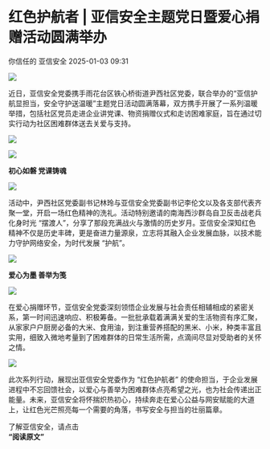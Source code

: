 #  红色护航者 | 亚信安全主题党日暨爱心捐赠活动圆满举办   
你信任的  亚信安全   2025-01-03 09:31  
  
![](https://mmbiz.qpic.cn/sz_mmbiz_jpg/iczzp36h0nbFVWiblPS9mrd6Ged0ICXuNBZQIV1BpxKsNhSHZU7t5xDr5RctYWEiaph4iboxP3eQszH9zDQRH1f6gg/640?wx_fmt=jpeg "")  
  
  
近日，亚信安全党委携手雨花台区铁心桥街道尹西社区党委，联合举办的“亚信护航显担当，安全守护送温暖”主题党日活动圆满落幕，双方携手开展了一系列温暖举措，包括社区党员走进企业讲党课、物资捐赠仪式和走访困难家庭，旨在通过切实行动为社区困难群体送去关爱与支持。  
  
  
![](https://mmbiz.qpic.cn/sz_mmbiz_png/iczzp36h0nbFVWiblPS9mrd6Ged0ICXuNBWjnkPmH10FA3BUSJFP09q9CYsuNLPrL7icCNoBUa8lzqMbuJtCCKGAQ/640?wx_fmt=png "")  
  
  
![](https://mmbiz.qpic.cn/sz_mmbiz_png/MVPvEL7Qg0EhjUL30kqcFfSInict0iaaJCK5ShrmT4NVmewIfDP0Sx7e3UPuiclay18alhnOwmw9ib1HnlJJVOBC7A/640?wx_fmt=png "")  
  
**初心如磐 党课铸魂**  
  
![](https://mmbiz.qpic.cn/sz_mmbiz_png/MVPvEL7Qg0EhjUL30kqcFfSInict0iaaJCU3VtMpAtJdexBtKGmzLT8Edswd1FHw0SaxsnW9Fb9IdDZvrq6rlEsg/640?wx_fmt=png "")  
  
  
  
活动中，尹西社区党委副书记林玲与亚信安全党委副书记李伦文以及各支部代表齐聚一堂，开启一场红色精神的洗礼。活动特别邀请的南海西沙群岛自卫反击战老兵化身时光 “摆渡人”，分享了那段充满战火与激情的历史岁月。亚信安全深知红色精神不仅是历史丰碑，更是奋进力量源泉，立志将其融入企业发展血脉，以技术能力守护网络安全，为时代发展 “护航”。  
  
  
![](https://mmbiz.qpic.cn/sz_mmbiz_png/MVPvEL7Qg0EhjUL30kqcFfSInict0iaaJCK5ShrmT4NVmewIfDP0Sx7e3UPuiclay18alhnOwmw9ib1HnlJJVOBC7A/640?wx_fmt=png "")  
  
**爱心为墨 善举为笺**  
  
![](https://mmbiz.qpic.cn/sz_mmbiz_png/MVPvEL7Qg0EhjUL30kqcFfSInict0iaaJCU3VtMpAtJdexBtKGmzLT8Edswd1FHw0SaxsnW9Fb9IdDZvrq6rlEsg/640?wx_fmt=png "")  
  
  
  
在爱心捐赠环节，亚信安全党委深刻领悟企业发展与社会责任相辅相成的紧密关系，第一时间迅速响应、积极筹备。一批批承载着满满关爱的生活物资有序汇聚，从家家户户厨房必备的大米、食用油，到注重营养搭配的黑米、小米，种类丰富且实用，细致入微地考量到了困难群体的日常生活所需，点滴间尽显对受助者的关怀之情。  
  
  
  
  
![](https://mmbiz.qpic.cn/sz_mmbiz_png/MVPvEL7Qg0E5ZyuSkfS4rHjbLm2e1RH2mAbrbBuK4Dj0hyqNc7znsPLe00j4ZiauAHEMmxhu7xiakzWP9ZTGCUOw/640?wx_fmt=png "")  
  
  
  
  
此次系列行动，展现出亚信安全党委作为 “红色护航者” 的使命担当，于企业发展进程中不忘回馈社会，以爱心与善举为困难群体点亮希望之光，也为社会传递出正能量。未来，亚信安全将怀揣炽热初心，持续奔走在爱心公益与网安赋能的大道上，让红色光芒照亮每一个需要的角落，书写安全与担当的壮丽篇章。  
  
  
  
  
了解亚信安全，请点击  
**“阅读原文”**  
  
